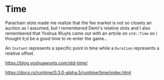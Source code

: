 # Time

Parachain slots made me realize that the fee market is not so closely an auction as I assumed, but I remembered Demi's relative slots and I also remembered that Yoshua Wuyts came out with an artcile on `std::Time` so i thought it;d be a good time to re-enter the game...

An `Instant` represents a specific point in time while a `Duration` represents a relative offset.

https://blog.yoshuawuyts.com/std-time/

https://docs.rs/runtime/0.3.0-alpha.5/runtime/time/index.html